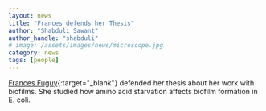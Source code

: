 ```yaml
---
layout: news
title: "Frances defends her Thesis"
author: "Shabduli Sawant"
author_handle: "shabduli"
# image: /assets/images/news/microscope.jpg
category: news
tags: [people]
---
```


[Frances Fuguy](/team/member/frances-fuguy){:target="\_blank"} defended her thesis about her work with biofilms. She studied how amino acid starvation affects biofilm formation in E. coli.

